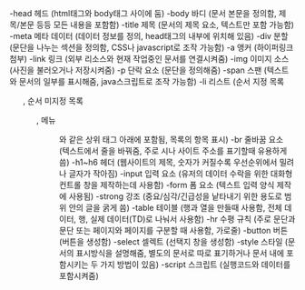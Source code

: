 -head 헤드 (html태그와 body태그 사이에 둠)
-body 바디 (문서 본문을 정의함, 제목/본문 등등 모든 내용을 포함함)
-title 제목 (문서의 제목 요소, 텍스트만 포함 가능함)
-meta 메타 데이터 (데이터 정보를 정의, head태그의 내부에 위치해 있음)
-div 분할 (문단을 나누는 섹션을 정의함, CSS나 javascript로 조작 가능함)
-a 앵커 (하이퍼링크 첨부)
-link 링크 (외부 리소스와 현재 작업중인 문서를 연결시켜줌)
-img 이미지 소스 (사진을 불러오거나 저장시켜줌)
-p 단락 요소 (문단을 정의해줌)
-span 스팬 (텍스트와 문서의 일부를 표시해줌, java스크립트로 조작 가능함)
-li 리스트 (순서 지정 목록<ol>, 순서 미지정 목록<ul>, 메뉴<menu>와 같은 상위 태그 아래에 포함됨, 목록의 항목 표시)
-br 줄바꿈 요소 (텍스트에서 줄을 바꿔줌, 주로 시나 사이트 주소를 표기할때 유용하게 씀)
-h1~h6 헤더 (웹사이트의 제목, 숫자가 커질수록 우선순위에서 밀려나 글자가 작아짐)
-input 입력 요소 (유저의 데이터 수락을 위한 대화형 컨트롤 창을 제작하는데 사용함)
-form 폼 요소 (텍스트 입력 양식 제작에 사용됨)
-strong 강조 (중요/심각/긴급성을 낱타내기 위한 용도로 범위 안의 글을 굵게 씀)
-table 테이블 (행과 열을 만들때 사용함, 전체 데이터<table>, 행<tr>, 실제 데이터(TD)로 나눠서 사용함)
-hr 수평 규칙 (주로 문단과 문단 또는 페이지와 페이지를 구분할 때 사용함, 가로줄)
-button 버튼 (버튼을 생성함)
-select 셀렉트 (선택지 창을 생성함)
-style 스타일 (문서의 표시방식을 설명해줌, 별도의 문서로 따로 표기하거나 문서 내에 포함시키는 두 가지 방법이 있음)
-script 스크립트 (실행코드와 데이터를 포함시켜줌)